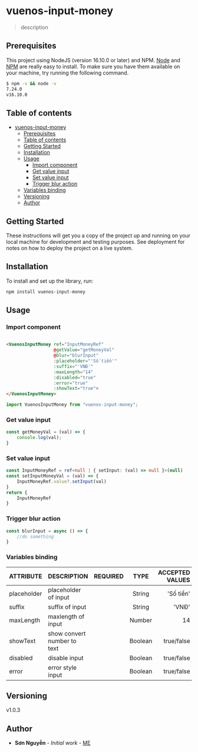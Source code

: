 # vuenos-input-money

> description

## Prerequisites

This project using NodeJS (version 16.10.0 or later) and NPM.
[Node](http://nodejs.org/) and [NPM](https://npmjs.org/) are really easy to install.
To make sure you have them available on your machine,
try running the following command.

```sh
$ npm -v && node -v
7.24.0
v16.10.0
```

## Table of contents

- [vuenos-input-money](#vuenos-input-money)
  - [Prerequisites](#prerequisites)
  - [Table of contents](#table-of-contents)
  - [Getting Started](#getting-started)
  - [Installation](#installation)
  - [Usage](#usage)
    - [Import component](#import-component)
    - [Get value input](#get-value-input)
    - [Set value input](#set-value-input)
    - [Trigger blur action](#trigger-blur-action)
  - [Variables binding](#variables-binding)
  - [Versioning](#versioning)
  - [Author](#author)

## Getting Started

These instructions will get you a copy of the project up and running on your local machine for development and testing purposes. See deployment for notes on how to deploy the project on a live system.

## Installation
To install and set up the library, run:
```sh
npm install vuenos-input-money
```

## Usage

### Import component

```html

<VuenosInputMoney ref="InputMoneyRef"
                  @getValue="getMoneyVal"
                  @blur="blurInput"
                  :placeholder="'Số tiền'"
                  :suffix="'VNĐ'"
                  :maxLength="14"
                  :disabled="true"
                  :error="true"
                  :showText="true">
</VuenosInputMoney>
```

```typescript
import VuenosInputMoney from "vuenos-input-money";
```

### Get value input

```typescript
const getMoneyVal = (val) => {
    console.log(val);
}
```

### Set value input

```typescript
const InputMoneyRef = ref<null | { setInput: (val) => null }>(null)
const setInputMoneyVal = (val) => {
    InputMoneyRef.value?.setInput(val)
}
return {
    InputMoneyRef
}
```

### Trigger blur action

```typescript
const blurInput = async () => {
    //do something
}
```

### Variables binding

| ATTRIBUTE   | DESCRIPTION                 | REQUIRED |  TYPE   | ACCEPTED VALUES | DEFAULT |
|:------------|:----------------------------|:--------:|:-------:|----------------:|--------:|
| placeholder | placeholder of input        |          | String  |       'Số tiền' |   empty |
| suffix      | suffix of input             |          | String  |           'VNĐ' |   empty |
| maxLength   | maxlength of input          |          | Number  |              14 |   empty |
| showText    | show convert number to text |          | Boolean |      true/false |   false |
| disabled    | disable input               |          | Boolean |      true/false |   false |
| error       | error style input           |          | Boolean |      true/false |   empty |


## Versioning

v1.0.3

## Author

* **Sơn Nguyễn** - *Initial work* - [ME](https://github.com/biennui1998mu)
